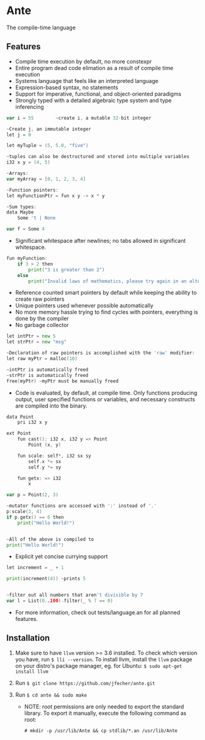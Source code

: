 ﻿# Ante
The compile-time language

## Features
* Compile time execution by default, no more constexpr
* Entire program dead code elimation as a result of compile time execution
* Systems language that feels like an interpreted language
* Expression-based syntax, no statements
* Support for imperative, functional, and object-oriented paradigms
* Strongly typed with a detailed algebraic type system and type inferencing
```go
var i = 55        ~create i, a mutable 32-bit integer

~Create j, an immutable integer
let j = 0

let myTuple = (5, 5.0, "five")

~tuples can also be destructured and stored into multiple variables
i32 x y = (4, 5)

~Arrays:
var myArray = [0, 1, 2, 3, 4]

~Function pointers:
let myFunctionPtr = fun x y -> x * y

~Sum types:
data Maybe
    Some 't | None

var f = Some 4
```
* Significant whitespace after newlines; no tabs allowed in significant whitespace.
```go
fun myFunction:
    if 3 > 2 then
        print("3 is greater than 2")
    else
        print("Invalid laws of mathematics, please try again in an alternate universe")
```
* Reference counted smart pointers by default while keeping the ability to create raw pointers
* Unique pointers used whenever possible automatically
* No more memory hassle trying to find cycles with pointers, everything is done by the compiler
* No garbage collector
```go
let intPtr = new 5
let strPtr = new "msg"

~Declaration of raw pointers is accomplished with the 'raw' modifier:
let raw myPtr = malloc(10)

~intPtr is automatically freed
~strPtr is automatically freed
free(myPtr) ~myPtr must be manually freed
```
* Code is evaluated, by default, at compile time.  Only functions producing output,
user specified functions or variables, and necessary constructs are compiled into the binary.
```go
data Point
    pri i32 x y

ext Point
    fun cast(): i32 x, i32 y => Point
        Point (x, y)

    fun scale: self*, i32 sx sy
        self.x *= sx
        self.y *= sy

    fun getx: => i32
        x

var p = Point(2, 3)

~mutator functions are accessed with ':' instead of '.'
p:scale(3, 4)
if p.getx() == 6 then
    print("Hello World!")


~All of the above is compiled to
print("Hello World!")
```
* Explicit yet concise currying support
```go
let increment = _ + 1

print(increment(4)) ~prints 5


~filter out all numbers that aren't divisible by 7
var l = List(0..100).filter(_ % 7 == 0)

```

* For more information, check out tests/language.an for all planned features.


## Installation
1. Make sure to have `llvm` version >= 3.6 installed.  To check which version you have, run `$ lli --version`.  To install llvm, install the `llvm` package on your distro's package manager, eg. for Ubuntu: `$ sudo apt-get install llvm`

2. Run `$ git clone https://github.com/jfecher/ante.git`

3. Run `$ cd ante && sudo make`

    - NOTE: root permissions are only needed to export the standard library.  To export it manually, execute the following command as root:
    
        `# mkdir -p /usr/lib/Ante && cp stdlib/*.an /usr/lib/Ante`
